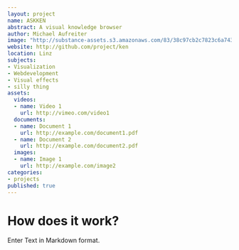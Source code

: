 ```yaml
---
layout: project
name: ASKKEN
abstract: A visual knowledge browser
author: Michael Aufreiter
image: "http://substance-assets.s3.amazonaws.com/83/38c97cb2c7823c6a743d9790c5b7fd/mathematics.png"
website: http://github.com/project/ken
location: Linz
subjects:
- Visualization
- Webdevelopment
- Visual effects
- silly thing
assets:
  videos:
  - name: Video 1
    url: http://vimeo.com/video1
  documents: 
  - name: Document 1
    url: http://example.com/document1.pdf
  - name: Document 2
    url: http://example.com/document2.pdf
  images:
  - name: Image 1
    url: http://example.com/image2
categories:
- projects
published: true
---
```


# How does it work?

Enter Text in Markdown format.